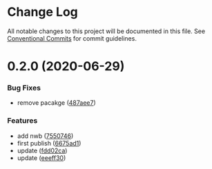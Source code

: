 # Change Log

All notable changes to this project will be documented in this file.
See [Conventional Commits](https://conventionalcommits.org) for commit guidelines.

# 0.2.0 (2020-06-29)

### Bug Fixes

- remove pacakge ([487aee7](https://github.com/nu-system/react-avatar/commit/487aee74684b02bdedf54c3d20610488e19188ae))

### Features

- add nwb ([7550746](https://github.com/nu-system/react-avatar/commit/7550746cb6838165521f67729bf11d8f0885640f))
- first publish ([6675ad1](https://github.com/nu-system/react-avatar/commit/6675ad1be1df5b9b7e154f0c44636ae549f6ac5b))
- update ([fdd02ca](https://github.com/nu-system/react-avatar/commit/fdd02cab6b76550c94ed7c4b1472bec7d6878bed))
- update ([eeeff30](https://github.com/nu-system/react-avatar/commit/eeeff30e015bd171650439e85ccd71a0c3d8a797))
